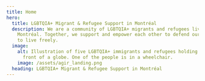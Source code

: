 ```yaml
---
title: Home
hero:
  title: LGBTQIA+ Migrant & Refugee Support in Montréal
  description: We are a community of LGBTQIA+ migrants and refugees living in
    Montréal. Together, we support and empower each other to defend our rights
    to live freely.
  image:
    alt: Illustration of five LGBTQIA+ immigrants and refugees holding hands in
      front of a globe. One of the people is in a wheelchair.
    image: /assets/agir_landing.png
  heading: LGBTQIA+ Migrant & Refugee Support in Montréal
---
```

